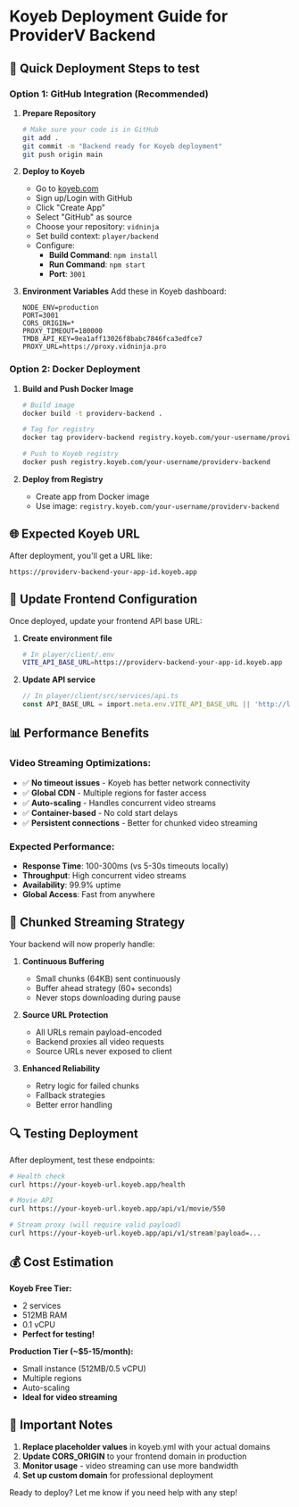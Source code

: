 # Koyeb Deployment Guide for ProviderV Backend

## 🚀 Quick Deployment Steps to test

### Option 1: GitHub Integration (Recommended)

1. **Prepare Repository**
   ```bash
   # Make sure your code is in GitHub
   git add .
   git commit -m "Backend ready for Koyeb deployment"
   git push origin main
   ```

2. **Deploy to Koyeb**
   - Go to [koyeb.com](https://www.koyeb.com)
   - Sign up/Login with GitHub
   - Click "Create App"
   - Select "GitHub" as source
   - Choose your repository: `vidninja`
   - Set build context: `player/backend`
   - Configure:
     - **Build Command**: `npm install`
     - **Run Command**: `npm start`
     - **Port**: `3001`

3. **Environment Variables**
   Add these in Koyeb dashboard:
   ```
   NODE_ENV=production
   PORT=3001
   CORS_ORIGIN=*
   PROXY_TIMEOUT=180000
   TMDB_API_KEY=9ea1aff13026f8babc7846fca3edfce7
   PROXY_URL=https://proxy.vidninja.pro
   ```

### Option 2: Docker Deployment

1. **Build and Push Docker Image**
   ```bash
   # Build image
   docker build -t providerv-backend .
   
   # Tag for registry
   docker tag providerv-backend registry.koyeb.com/your-username/providerv-backend
   
   # Push to Koyeb registry
   docker push registry.koyeb.com/your-username/providerv-backend
   ```

2. **Deploy from Registry**
   - Create app from Docker image
   - Use image: `registry.koyeb.com/your-username/providerv-backend`

## 🌐 Expected Koyeb URL

After deployment, you'll get a URL like:
```
https://providerv-backend-your-app-id.koyeb.app
```

## 🔧 Update Frontend Configuration

Once deployed, update your frontend API base URL:

1. **Create environment file**
   ```bash
   # In player/client/.env
   VITE_API_BASE_URL=https://providerv-backend-your-app-id.koyeb.app
   ```

2. **Update API service**
   ```typescript
   // In player/client/src/services/api.ts
   const API_BASE_URL = import.meta.env.VITE_API_BASE_URL || 'http://localhost:3001';
   ```

## 📊 Performance Benefits

### Video Streaming Optimizations:
- ✅ **No timeout issues** - Koyeb has better network connectivity
- ✅ **Global CDN** - Multiple regions for faster access
- ✅ **Auto-scaling** - Handles concurrent video streams
- ✅ **Container-based** - No cold start delays
- ✅ **Persistent connections** - Better for chunked video streaming

### Expected Performance:
- **Response Time**: 100-300ms (vs 5-30s timeouts locally)
- **Throughput**: High concurrent video streams
- **Availability**: 99.9% uptime
- **Global Access**: Fast from anywhere

## 🎯 Chunked Streaming Strategy

Your backend will now properly handle:

1. **Continuous Buffering**
   - Small chunks (64KB) sent continuously
   - Buffer ahead strategy (60+ seconds)
   - Never stops downloading during pause

2. **Source URL Protection**
   - All URLs remain payload-encoded
   - Backend proxies all video requests
   - Source URLs never exposed to client

3. **Enhanced Reliability**
   - Retry logic for failed chunks
   - Fallback strategies
   - Better error handling

## 🔍 Testing Deployment

After deployment, test these endpoints:

```bash
# Health check
curl https://your-koyeb-url.koyeb.app/health

# Movie API
curl https://your-koyeb-url.koyeb.app/api/v1/movie/550

# Stream proxy (will require valid payload)
curl https://your-koyeb-url.koyeb.app/api/v1/stream?payload=...
```

## 💰 Cost Estimation

**Koyeb Free Tier:**
- 2 services
- 512MB RAM
- 0.1 vCPU
- **Perfect for testing!**

**Production Tier (~$5-15/month):**
- Small instance (512MB/0.5 vCPU)
- Multiple regions
- Auto-scaling
- **Ideal for video streaming**

## 🚨 Important Notes

1. **Replace placeholder values** in koyeb.yml with your actual domains
2. **Update CORS_ORIGIN** to your frontend domain in production
3. **Monitor usage** - video streaming can use more bandwidth
4. **Set up custom domain** for professional deployment

Ready to deploy? Let me know if you need help with any step!
